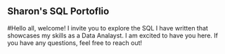## Sharon's SQL Portoflio

#Hello all, welcome! I invite you to explore the SQL I have written that showcases my skills as a Data Analayst. I am excited to have you here. If you have any questions, feel free to reach out!
